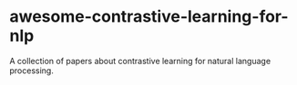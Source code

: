 # awesome-contrastive-learning-for-nlp
A collection of papers about contrastive learning for natural language processing.
